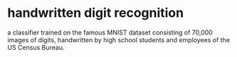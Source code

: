 # handwritten digit recognition
a classifier trained on the famous MNIST dataset consisting of 70,000 images of digits, handwritten by high school students and employees of the US Census Bureau.

